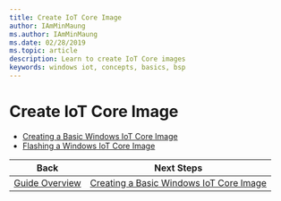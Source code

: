 ```yaml
---
title: Create IoT Core Image 
author: IAmMinMaung
ms.author: IAmMinMaung
ms.date: 02/28/2019
ms.topic: article
description: Learn to create IoT Core images
keywords: windows iot, concepts, basics, bsp
---
```


# Create IoT Core Image  
* [Creating a Basic Windows IoT Core Image](04-CreateBasicImage.md)
* [Flashing a Windows IoT Core Image](05-FlashingImage.md)





|Back|Next Steps|
|---|---|
|[Guide Overview](GuideOverview.md)|[Creating a Basic Windows IoT Core Image](04-CreateBasicImage.md)|
